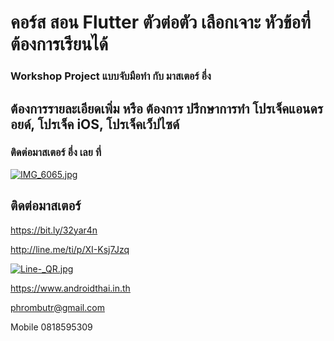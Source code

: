 
# คอร์ส สอน Flutter ตัวต่อตัว เลือกเจาะ หัวข้อที่ต้องการเรียนได้
### Workshop Project แบบจับมือทำ กับ มาสเตอร์ อึ่ง
## ต้องการรายละเอียดเพิ่ม หรือ ต้องการ ปรึกษาการทำ โปรเจ็คแอนดรอยด์, โปรเจ็ค iOS, โปรเจ็คเว็ปไซด์
### ติดต่อมาสเตอร์ อึ่ง เลย ที่
[![IMG_6065.jpg](https://s26.postimg.cc/kajrs6fbt/IMG_6065.jpg)](https://postimg.cc/image/7j5llo5jp/)
## ติดต่อมาสเตอร์
https://bit.ly/32yar4n

http://line.me/ti/p/XI-Ksj7Jzq

[![Line-_QR.jpg](https://s26.postimg.cc/dwuoozv15/Line-_QR.jpg)](https://postimg.cc/image/mrvizijth/)

https://www.androidthai.in.th

phrombutr@gmail.com

Mobile 0818595309